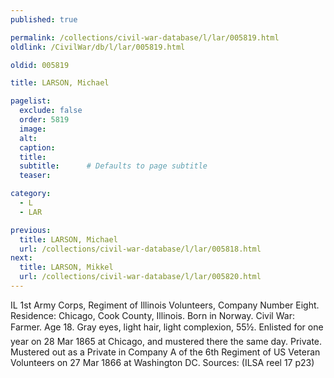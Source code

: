 ```yaml
---
published: true

permalink: /collections/civil-war-database/l/lar/005819.html
oldlink: /CivilWar/db/l/lar/005819.html

oldid: 005819

title: LARSON, Michael

pagelist:
  exclude: false
  order: 5819
  image: 
  alt:
  caption:
  title:
  subtitle:      # Defaults to page subtitle
  teaser:

category: 
  - L 
  - LAR

previous:
  title: LARSON, Michael
  url: /collections/civil-war-database/l/lar/005818.html  
next:
  title: LARSON, Mikkel
  url: /collections/civil-war-database/l/lar/005820.html   
---
```

IL 1st Army Corps, Regiment of Illinois Volunteers, Company Number Eight. Residence: Chicago, Cook County, Illinois. Born in Norway. Civil War: Farmer. Age 18. Gray eyes, light hair, light complexion, 5&#146;5&frac12;&#148;. Enlisted for one year on 28 Mar 1865 at Chicago, and mustered there the same day. Private. Mustered out as a Private in Company A of the 6th Regiment of US Veteran Volunteers on 27 Mar 1866 at Washington DC. Sources: (ILSA reel 17 p23)
